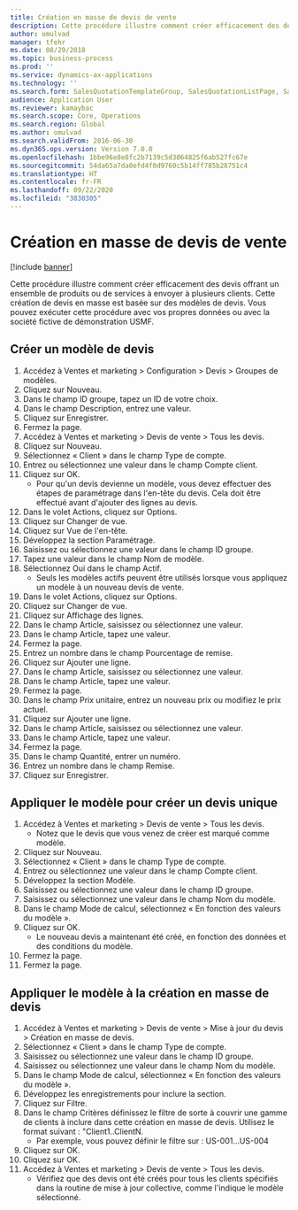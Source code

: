```yaml
---
title: Création en masse de devis de vente
description: Cette procédure illustre comment créer efficacement des devis offrant un ensemble de produits ou de services à envoyer à plusieurs clients.
author: omulvad
manager: tfehr
ms.date: 08/29/2018
ms.topic: business-process
ms.prod: ''
ms.service: dynamics-ax-applications
ms.technology: ''
ms.search.form: SalesQuotationTemplateGroup, SalesQuotationListPage, SalesCreateQuotation, SalesQuotationTable, SysQueryForm, SalesQuickQuote
audience: Application User
ms.reviewer: kamaybac
ms.search.scope: Core, Operations
ms.search.region: Global
ms.author: omulvad
ms.search.validFrom: 2016-06-30
ms.dyn365.ops.version: Version 7.0.0
ms.openlocfilehash: 1bbe96e8e8fc2b7139c5d3064825f6ab527fc67e
ms.sourcegitcommit: 54da65a7da0efd4f0d9760c5b14ff785b28751c4
ms.translationtype: HT
ms.contentlocale: fr-FR
ms.lasthandoff: 09/22/2020
ms.locfileid: "3830305"
---
```

# <a name="mass-create-sales-quotations"></a>Création en masse de devis de vente

[!include [banner](../../includes/banner.md)]

Cette procédure illustre comment créer efficacement des devis offrant un ensemble de produits ou de services à envoyer à plusieurs clients. Cette création de devis en masse est basée sur des modèles de devis. Vous pouvez exécuter cette procédure avec vos propres données ou avec la société fictive de démonstration USMF.


## <a name="create-a-quotation-template"></a>Créer un modèle de devis
1. Accédez à Ventes et marketing > Configuration > Devis > Groupes de modèles.
2. Cliquez sur Nouveau.
3. Dans le champ ID groupe, tapez un ID de votre choix.
4. Dans le champ Description, entrez une valeur.
5. Cliquez sur Enregistrer.
6. Fermez la page.
7. Accédez à Ventes et marketing > Devis de vente > Tous les devis.
8. Cliquez sur Nouveau.
9. Sélectionnez « Client » dans le champ Type de compte.
10. Entrez ou sélectionnez une valeur dans le champ Compte client.
11. Cliquez sur OK.
    * Pour qu'un devis devienne un modèle, vous devez effectuer des étapes de paramétrage dans l'en-tête du devis. Cela doit être effectué avant d'ajouter des lignes au devis.   
12. Dans le volet Actions, cliquez sur Options.
13. Cliquez sur Changer de vue.
14. Cliquez sur Vue de l'en-tête.
15. Développez la section Paramétrage.
16. Saisissez ou sélectionnez une valeur dans le champ ID groupe.
17. Tapez une valeur dans le champ Nom de modèle.
18. Sélectionnez Oui dans le champ Actif.
    * Seuls les modèles actifs peuvent être utilisés lorsque vous appliquez un modèle à un nouveau devis de vente.  
19. Dans le volet Actions, cliquez sur Options.
20. Cliquez sur Changer de vue.
21. Cliquez sur Affichage des lignes.
22. Dans le champ Article, saisissez ou sélectionnez une valeur.
23. Dans le champ Article, tapez une valeur.
24. Fermez la page.
25. Entrez un nombre dans le champ Pourcentage de remise.
26. Cliquez sur Ajouter une ligne.
27. Dans le champ Article, saisissez ou sélectionnez une valeur.
28. Dans le champ Article, tapez une valeur.
29. Fermez la page.
30. Dans le champ Prix unitaire, entrez un nouveau prix ou modifiez le prix actuel.
31. Cliquez sur Ajouter une ligne.
32. Dans le champ Article, saisissez ou sélectionnez une valeur.
33. Dans le champ Article, tapez une valeur.
34. Fermez la page.
35. Dans le champ Quantité, entrer un numéro.
36. Entrez un nombre dans le champ Remise.
37. Cliquez sur Enregistrer.

## <a name="apply-the-template-to-create-a-single-quotation"></a>Appliquer le modèle pour créer un devis unique
1. Accédez à Ventes et marketing > Devis de vente > Tous les devis.
    * Notez que le devis que vous venez de créer est marqué comme modèle.  
2. Cliquez sur Nouveau.
3. Sélectionnez « Client » dans le champ Type de compte.
4. Entrez ou sélectionnez une valeur dans le champ Compte client.
5. Développez la section Modèle.
6. Saisissez ou sélectionnez une valeur dans le champ ID groupe.
7. Saisissez ou sélectionnez une valeur dans le champ Nom du modèle.
8. Dans le champ Mode de calcul, sélectionnez « En fonction des valeurs du modèle ».
9. Cliquez sur OK.
    * Le nouveau devis a maintenant été créé, en fonction des données et des conditions du modèle.  
10. Fermez la page.
11. Fermez la page.

## <a name="apply-the-template-to-mass-create-quotations"></a>Appliquer le modèle à la création en masse de devis
1. Accédez à Ventes et marketing > Devis de vente > Mise à jour du devis > Création en masse de devis.
2. Sélectionnez « Client » dans le champ Type de compte.
3. Saisissez ou sélectionnez une valeur dans le champ ID groupe.
4. Saisissez ou sélectionnez une valeur dans le champ Nom du modèle.
5. Dans le champ Mode de calcul, sélectionnez « En fonction des valeurs du modèle ».
6. Développez les enregistrements pour inclure la section.
7. Cliquez sur Filtre.
8. Dans le champ Critères définissez le filtre de sorte à couvrir une gamme de clients à inclure dans cette création en masse de devis. Utilisez le format suivant : "Client1..ClientN.
    * Par exemple, vous pouvez définir le filtre sur : US-001...US-004  
9. Cliquez sur OK.
10. Cliquez sur OK.
11. Accédez à Ventes et marketing > Devis de vente > Tous les devis.
    * Vérifiez que des devis ont été créés pour tous les clients spécifiés dans la routine de mise à jour collective, comme l'indique le modèle sélectionné.  

